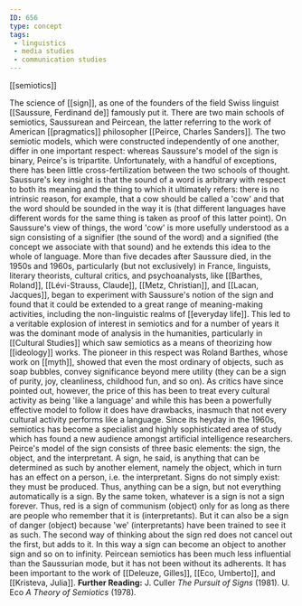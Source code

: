 ```yaml
---
ID: 656
type: concept
tags: 
 - linguistics
 - media studies
 - communication studies
---
```


[[semiotics]]

 The science of
[[sign]], as one of the
founders of the field Swiss linguist [[Saussure, Ferdinand de]] famously put it.
There are two main schools of semiotics, Saussurean and Peircean, the
latter referring to the work of American
[[pragmatics]] philosopher
[[Peirce, Charles Sanders]].
The two semiotic models, which were constructed independently of one
another, differ in one important respect: whereas Saussure's model of
the sign is binary, Peirce's is tripartite. Unfortunately, with a
handful of exceptions, there has been little cross-fertilization between
the two schools of thought.
Saussure's key insight is that the sound of a word is arbitrary with
respect to both its meaning and the thing to which it ultimately refers:
there is no intrinsic reason, for example, that a cow should be called a
'cow' and that the word should be sounded in the way it is (that
different languages have different words for the same thing is taken as
proof of this latter point). On Saussure's view of things, the word
'cow' is more usefully understood as a sign consisting of a signifier
(the sound of the word) and a signified (the concept we associate with
that sound) and he extends this idea to the whole of language. More than
five decades after Saussure died, in the 1950s and 1960s, particularly
(but not exclusively) in France, linguists, literary theorists, cultural
critics, and psychoanalysts, like [[Barthes, Roland]], [[Lévi-Strauss, Claude]], [[Metz, Christian]], and [[Lacan, Jacques]], began to experiment
with Saussure's notion of the sign and found that it could be extended
to a great range of meaning-making activities, including the
non-linguistic realms of [[everyday life]]. This led to a
veritable explosion of interest in semiotics and for a number of years
it was the dominant mode of analysis in the humanities, particularly in
[[Cultural Studies]] which
saw semiotics as a means of theorizing how
[[ideology]] works. The
pioneer in this respect was Roland Barthes, whose work on
[[myth]], showed that even
the most ordinary of objects, such as soap bubbles, convey significance
beyond mere utility (they can be a sign of purity, joy, cleanliness,
childhood fun, and so on). As critics have since pointed out, however,
the price of this has been to treat every cultural activity as being
'like a language' and while this has been a powerfully effective model
to follow it does have drawbacks, inasmuch that not every cultural
activity performs like a language. Since its heyday in the 1960s,
semiotics has become a specialist and highly sophisticated area of study
which has found a new audience amongst artificial intelligence
researchers.
Peirce's model of the sign consists of three basic elements: the sign,
the object, and the interpretant. A sign, he said, is anything that can
be determined as such by another element, namely the object, which in
turn has an effect on a person, i.e. the interpretant. Signs do not
simply exist: they must be produced. Thus, anything can be a sign, but
not everything automatically is a sign. By the same token, whatever is a
sign is not a sign forever. Thus, red is a sign of communism (object)
only for as long as there are people who remember that it is
(interpretants). But it can also be a sign of danger (object) because
'we' (interpretants) have been trained to see it as such. The second way
of thinking about the sign red does not cancel out the first, but adds
to it. In this way a sign can become an object to another sign and so on
to infinity.
Peircean semiotics has been much less influential than the Saussurian
mode, but it has not been without its adherents. It has been important
to the work of [[Deleuze, Gilles]], [[Eco, Umberto]], and [[Kristeva, Julia]].
**Further Reading:** J. Culler *The Pursuit of Signs* (1981).
U. Eco *A Theory of Semiotics* (1978).
